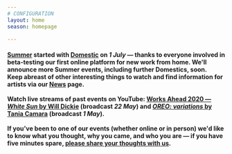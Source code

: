 ```yaml
---
# CONFIGURATION
layout: home
season: homepage

---
```

#### [Summer](/current/2020-summer) started with [Domestic](/current/2020-domestic) on *1 July* — thanks to everyone involved in beta-testing our first online platform for new work from home. We'll announce more Summer events, including further Domestics, soon.<br>Keep abreast of other interesting things to watch and find information for artists via our [News](/news) page.<br><br>Watch live streams of past events on YouTube: <a href="http://youtu.be/yrZFSzURaS4" target="_blank">Works Ahead 2020 — *White Sun* by Will Dickie</a> (broadcast *22 May*) and <a href="http://youtube.com/watch?v=m7dDCgaffoI&t=3600s" target="_blank">*OREO: variations* by Tania Camara</a> (broadcast *1 May*).<br><br>If you've been to one of our events (whether online or in person) we'd like to know what you thought, why you came, and who you are — if you have five minutes spare, <a href="http://bit.ly/warnmcrfeedback" target="_blank">please share your thoughts with us</a>.
